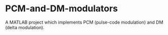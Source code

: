 # PCM-and-DM-modulators
A MATLAB project which implements PCM (pulse-code modulation) and DM (delta modulation).
